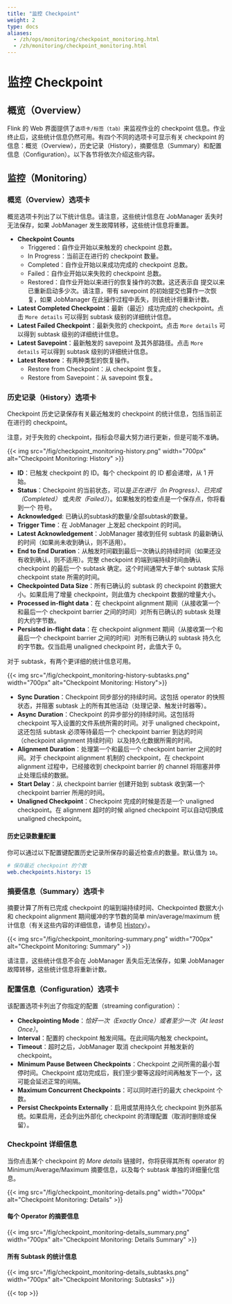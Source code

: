 ```yaml
---
title: "监控 Checkpoint"
weight: 2
type: docs
aliases:
  - /zh/ops/monitoring/checkpoint_monitoring.html
  - /zh/monitoring/checkpoint_monitoring.html
---
```

<!--
Licensed to the Apache Software Foundation (ASF) under one
or more contributor license agreements.  See the NOTICE file
distributed with this work for additional information
regarding copyright ownership.  The ASF licenses this file
to you under the Apache License, Version 2.0 (the
"License"); you may not use this file except in compliance
with the License.  You may obtain a copy of the License at

  http://www.apache.org/licenses/LICENSE-2.0

Unless required by applicable law or agreed to in writing,
software distributed under the License is distributed on an
"AS IS" BASIS, WITHOUT WARRANTIES OR CONDITIONS OF ANY
KIND, either express or implied.  See the License for the
specific language governing permissions and limitations
under the License.
-->

# 监控 Checkpoint

<a name="overview"></a>

## 概览（Overview）

Flink 的 Web 界面提供了`选项卡/标签（tab）`来监视作业的 checkpoint 信息。作业终止后，这些统计信息仍然可用。有四个不同的选项卡可显示有关 checkpoint 的信息：概览（Overview），历史记录（History），摘要信息（Summary）和配置信息（Configuration）。以下各节将依次介绍这些内容。

<a name="monitoring"></a>

## 监控（Monitoring）

<a name="overview-tab"></a>

### 概览（Overview）选项卡

概览选项卡列出了以下统计信息。请注意，这些统计信息在 JobManager 丢失时无法保存，如果 JobManager 发生故障转移，这些统计信息将重置。

- **Checkpoint Counts**
	- Triggered：自作业开始以来触发的 checkpoint 总数。
	- In Progress：当前正在进行的 checkpoint 数量。
	- Completed：自作业开始以来成功完成的 checkpoint 总数。
	- Failed：自作业开始以来失败的 checkpoint 总数。
	- Restored：自作业开始以来进行的恢复操作的次数。这还表示自  提交以来已重新启动多少次。请注意，带有 savepoint 的初始提交也算作一次恢复，如果 JobManager 在此操作过程中丢失，则该统计将重新计数。
- **Latest Completed Checkpoint**：最新（最近）成功完成的 checkpoint。点击 `More details` 可以得到 subtask 级别的详细统计信息。
- **Latest Failed Checkpoint**：最新失败的 checkpoint。点击 `More details` 可以得到 subtask 级别的详细统计信息。
- **Latest Savepoint**：最新触发的 savepoint 及其外部路径。点击 `More details` 可以得到 subtask 级别的详细统计信息。
- **Latest Restore**：有两种类型的恢复操作。
	- Restore from Checkpoint：从 checkpoint 恢复。
	- Restore from Savepoint：从 savepoint 恢复。

<a name="history-tab"></a>

### 历史记录（History）选项卡

Checkpoint 历史记录保存有关最近触发的 checkpoint 的统计信息，包括当前正在进行的 checkpoint。

注意，对于失败的 checkpoint，指标会尽最大努力进行更新，但是可能不准确。


{{< img src="/fig/checkpoint_monitoring-history.png" width="700px" alt="Checkpoint Monitoring: History" >}}

- **ID**：已触发 checkpoint 的 ID。每个 checkpoint 的 ID 都会递增，从 1 开始。
- **Status**：Checkpoint 的当前状态，可以是*正在进行（In Progress）*、*已完成（Completed）* 或*失败（Failed）*）。如果触发的检查点是一个保存点，你将看到一个  符号。
- **Acknowledged**: 已确认的subtask的数量/全部subtask的数量。
- **Trigger Time**：在 JobManager 上发起 checkpoint 的时间。
- **Latest Acknowledgement**：JobManager 接收到任何 subtask 的最新确认的时间（如果尚未收到确认，则不适用）。
- **End to End Duration**：从触发时间戳到最后一次确认的持续时间（如果还没有收到确认，则不适用）。完整 checkpoint 的端到端持续时间由确认 checkpoint 的最后一个 subtask 确定。这个时间通常大于单个 subtask 实际 checkpoint state 所需的时间。
- **Checkpointed Data Size**：所有已确认的 subtask 的 checkpoint 的数据大小。如果启用了增量 checkpoint，则此值为 checkpoint 数据的增量大小。
- **Processed in-flight data**：在 checkpoint alignment 期间（从接收第一个和最后一个 checkpoint barrier 之间的时间）对所有已确认的 subtask 处理的大约字节数。
- **Persisted in-flight data**：在 checkpoint alignment 期间（从接收第一个和最后一个 checkpoint barrier 之间的时间）对所有已确认的 subtask 持久化的字节数。仅当启用 unaligned checkpoint 时，此值大于 0。

对于 subtask，有两个更详细的统计信息可用。

{{< img src="/fig/checkpoint_monitoring-history-subtasks.png" width="700px" alt="Checkpoint Monitoring: History">}}

- **Sync Duration**：Checkpoint 同步部分的持续时间。这包括 operator 的快照状态，并阻塞 subtask 上的所有其他活动（处理记录、触发计时器等）。
- **Async Duration**：Checkpoint 的异步部分的持续时间。这包括将 checkpoint 写入设置的文件系统所需的时间。对于 unaligned checkpoint，这还包括 subtask 必须等待最后一个 checkpoint barrier 到达的时间（checkpoint alignment 持续时间）以及持久化数据所需的时间。
- **Alignment Duration**：处理第一个和最后一个 checkpoint barrier 之间的时间。对于 checkpoint alignment 机制的 checkpoint，在 checkpoint alignment 过程中，已经接收到 checkpoint barrier 的 channel 将阻塞并停止处理后续的数据。
- **Start Delay**：从 checkpoint barrier 创建开始到 subtask 收到第一个 checkpoint barrier 所用的时间。
- **Unaligned Checkpoint**：Checkpoint 完成的时候是否是一个 unaligned checkpoint。在 alignment 超时的时候 aligned checkpoint 可以自动切换成 unaligned checkpoint。

<a name="history-size-configuration"></a>

#### 历史记录数量配置

你可以通过以下配置键配置历史记录所保存的最近检查点的数量。默认值为 `10`。

```yaml
# 保存最近 checkpoint 的个数
web.checkpoints.history: 15
```

<a name="summary-tab"></a>

### 摘要信息（Summary）选项卡

摘要计算了所有已完成 checkpoint 的端到端持续时间、Checkpointed 数据大小和 checkpoint alignment 期间缓冲的字节数的简单 min/average/maximum 统计信息（有关这些内容的详细信息，请参见 [History](#history-tab)）。

{{< img src="/fig/checkpoint_monitoring-summary.png" width="700px" alt="Checkpoint Monitoring: Summary" >}}

请注意，这些统计信息不会在 JobManager 丢失后无法保存，如果 JobManager 故障转移，这些统计信息将重新计数。

<a name="configuration-tab"></a>

### 配置信息（Configuration）选项卡

该配置选项卡列出了你指定的配置（streaming configuration）：

- **Checkpointing Mode**：*恰好一次（Exactly Once）*或者*至少一次（At least Once）*。
- **Interval**：配置的 checkpoint 触发间隔。在此间隔内触发 checkpoint。
- **Timeout**：超时之后，JobManager 取消 checkpoint 并触发新的 checkpoint。
- **Minimum Pause Between Checkpoints**：Checkpoint 之间所需的最小暂停时间。Checkpoint 成功完成后，我们至少要等这段时间再触发下一个，这可能会延迟正常的间隔。
- **Maximum Concurrent Checkpoints**：可以同时进行的最大 checkpoint 个数。
- **Persist Checkpoints Externally**：启用或禁用持久化 checkpoint 到外部系统。如果启用，还会列出外部化 checkpoint 的清理配置（取消时删除或保留）。

<a name="checkpoint-details"></a>

### Checkpoint 详细信息

当你点击某个 checkpoint 的 *More details* 链接时，你将获得其所有 operator 的 Minimum/Average/Maximum 摘要信息，以及每个 subtask 单独的详细量化信息。

{{< img src="/fig/checkpoint_monitoring-details.png" width="700px" alt="Checkpoint Monitoring: Details" >}}

<a name="summary-per-operator"></a>

#### 每个 Operator 的摘要信息

{{< img src="/fig/checkpoint_monitoring-details_summary.png" width="700px" alt="Checkpoint Monitoring: Details Summary" >}}

<a name="all-subtask-statistics"></a>

#### 所有 Subtask 的统计信息

{{< img src="/fig/checkpoint_monitoring-details_subtasks.png" width="700px" alt="Checkpoint Monitoring: Subtasks" >}}

{{< top >}}
